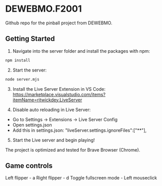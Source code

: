 # DEWEBMO.F2001

Github repo for the pinball project from DEWEBMO.

## Getting Started

1. Navigate into the server folder and install the packages with npm:

```bash
npm install
```

2. Start the server:

```bash
node server.mjs
```

3. Install the Live Server Extension in VS Code: https://marketplace.visualstudio.com/items?itemName=ritwickdey.LiveServer

4. Disable auto reloading in Live Server:

- Go to Settings -> Extensions -> Live Server Config
- Open settings.json
- Add this in settings.json: "liveServer.settings.ignoreFiles":["**"],

5. Start the Live server and begin playing!

The project is optimized and tested for Brave Browser (Chrome).

## Game controls

Left flipper - a
Right flipper - d
Toggle fullscreen mode - Left mouseclick


